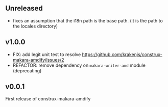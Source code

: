 ## Unreleased

- fixes an assumption that the i18n path is the base path. (it is the path to the locales directory)

## v1.0.0

* FIX: add legit unit test to resolve https://github.com/krakenjs/construx-makara-amdify/issues/2
* REFACTOR: remove dependency on `makara-writer-amd` module (deprecating)

## v0.0.1

First release of construx-makara-amdify
